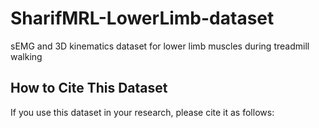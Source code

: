 # SharifMRL-LowerLimb-dataset
sEMG and 3D kinematics dataset for lower limb muscles during treadmill walking
## How to Cite This Dataset

If you use this dataset in your research, please cite it as follows:

